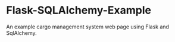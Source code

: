 # Flask-SQLAlchemy-Example
 An example cargo management system web page using Flask and SqlAlchemy.
